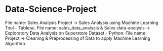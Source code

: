 # Data-Science-Project

File name: Sales Analysis Project
-> Sales Analysis using Machine Learning Tool - Tableau.
File name: sales_data_analysis & Sales-data-analysis
-> Exploratory Data Analysis on Superstore Dataset - Python.
File name: Project
-> Cleaning & Preprocessing of Data to apply Machine Learning Algorithm.
